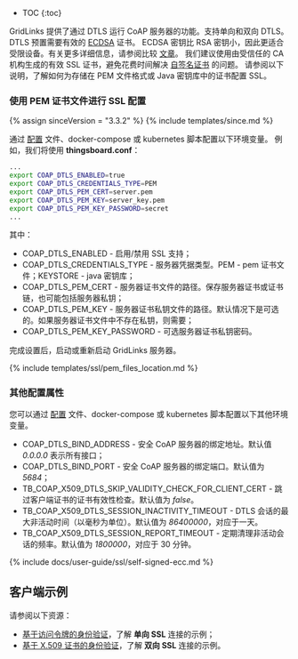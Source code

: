 * TOC
{:toc}

GridLinks 提供了通过 DTLS 运行 CoAP 服务器的功能。支持单向和双向 DTLS。
DTLS 预置需要有效的 [ECDSA](https://en.wikipedia.org/wiki/Elliptic_Curve_Digital_Signature_Algorithm) 证书。
ECDSA 密钥比 RSA 密钥小，因此更适合受限设备。有关更多详细信息，请参阅比较 [文章](https://sectigostore.com/blog/ecdsa-vs-rsa-everything-you-need-to-know/)。
我们建议使用由受信任的 CA 机构生成的有效 SSL 证书，避免花费时间解决 [自签名证书](#self-signed-certificates-generation) 的问题。
请参阅以下说明，了解如何为存储在 PEM 文件格式或 Java 密钥库中的证书配置 SSL。


### 使用 PEM 证书文件进行 SSL 配置

{% assign sinceVersion = "3.3.2" %}
{% include templates/since.md %}

通过 [配置](/docs/user-guide/install/{{docsPrefix}}config/) 文件、docker-compose 或 kubernetes 脚本配置以下环境变量。
例如，我们将使用 **thingsboard.conf**：

```bash
...
export COAP_DTLS_ENABLED=true
export COAP_DTLS_CREDENTIALS_TYPE=PEM
export COAP_DTLS_PEM_CERT=server.pem
export COAP_DTLS_PEM_KEY=server_key.pem
export COAP_DTLS_PEM_KEY_PASSWORD=secret
...
```

其中：

* COAP_DTLS_ENABLED - 启用/禁用 SSL 支持；
* COAP_DTLS_CREDENTIALS_TYPE - 服务器凭据类型。PEM - pem 证书文件；KEYSTORE - java 密钥库；
* COAP_DTLS_PEM_CERT - 服务器证书文件的路径。保存服务器证书或证书链，也可能包括服务器私钥；
* COAP_DTLS_PEM_KEY - 服务器证书私钥文件的路径。默认情况下是可选的。如果服务器证书文件中不存在私钥，则需要；
* COAP_DTLS_PEM_KEY_PASSWORD - 可选服务器证书私钥密码。

完成设置后，启动或重新启动 GridLinks 服务器。

{% include templates/ssl/pem_files_location.md %}


### 其他配置属性

您可以通过 [配置](/docs/user-guide/install/{{docsPrefix}}config/) 文件、docker-compose 或 kubernetes 脚本配置以下其他环境变量。

* COAP_DTLS_BIND_ADDRESS - 安全 CoAP 服务器的绑定地址。默认值 *0.0.0.0* 表示所有接口；
* COAP_DTLS_BIND_PORT - 安全 CoAP 服务器的绑定端口。默认值为 *5684*；
* TB_COAP_X509_DTLS_SKIP_VALIDITY_CHECK_FOR_CLIENT_CERT - 跳过客户端证书的证书有效性检查。默认值为 *false*。
* TB_COAP_X509_DTLS_SESSION_INACTIVITY_TIMEOUT - DTLS 会话的最大非活动时间（以毫秒为单位）。默认值为 *86400000*，对应于一天。
* TB_COAP_X509_DTLS_SESSION_REPORT_TIMEOUT - 定期清理非活动会话的频率。默认值为 *1800000*，对应于 30 分钟。

{% include docs/user-guide/ssl/self-signed-ecc.md %}

## 客户端示例

请参阅以下资源：

- [基于访问令牌的身份验证](/docs/{{docsPrefix}}user-guide/ssl/coap-access-token/)，了解 **单向 SSL** 连接的示例；
- [基于 X.509 证书的身份验证](/docs/{{docsPrefix}}user-guide/ssl/coap-x509-certificates/)，了解 **双向 SSL** 连接的示例。